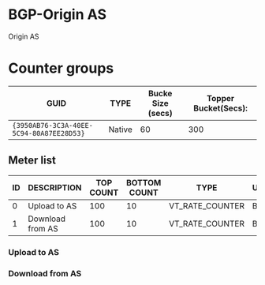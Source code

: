 # BGP-Origin AS

Origin AS

# Counter groups

| GUID                                     | TYPE   | Bucke Size (secs) | Topper Bucket(Secs): |
| ---------------------------------------- | ------ | ----------------- | -------------------- |
| `{3950AB76-3C3A-40EE-5C94-80A87EE28D53}` | Native | 60                | 300                  |



## Meter list


| ID  | DESCRIPTION                | TOP COUNT | BOTTOM COUNT | TYPE            | UNITS   |
| --- | -------------------------- | --------- | ------------ | --------------- | ------- |
| 0   | Upload to AS               | 100       | 10           | VT_RATE_COUNTER | Bps     |
| 1   | Download from AS           | 100       | 10           | VT_RATE_COUNTER | Bps     |

### Upload to AS               
### Download from AS      


